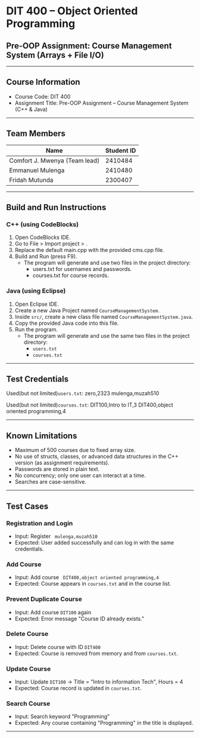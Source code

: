 # DIT 400 – Object Oriented Programming  
## Pre-OOP Assignment: Course Management System (Arrays + File I/O)

---

## Course Information
- Course Code: DIT 400  
- Assignment Title: Pre-OOP Assignment – Course Management System (C++ & Java)

---

## Team Members

| Name                | Student ID |
|---------------------|------------|
| Comfort J. Mwenya (Team lead)| 2410484    |
| Emmanuel Mulenga    | 2410480    |
| Fridah Mutunda      | 2300407    |

---

## Build and Run Instructions

### C++ (using CodeBlocks)
1. Open CodeBlocks IDE.  
2. Go to File > Import project > .  
3. Replace the default main.cpp with the provided cms.cpp file.  
4. Build and Run (press F9).  
   - The program will generate and use two files in the project directory:  
     - users.txt for usernames and passwords.  
     - courses.txt for course records.

### Java (using Eclipse)
1. Open Eclipse IDE.  
2. Create a new Java Project named `CourseManagementSystem`.  
3. Inside `src/`, create a new class file named `CourseManagementSystem.java`.  
4. Copy the provided Java code into this file.  
5. Run the program.  
   - The program will generate and use the same two files in the project directory:  
     - `users.txt`  
     - `courses.txt`  

---

## Test Credentials

Used(but not limited)`users.txt`:
    zero,2323
    mulenga,muzah510

Used(but not limited)`courses.txt`:
    DIT100,Intro to IT,3
    DIT400,object oriented programming,4


---

## Known Limitations
- Maximum of 500 courses due to fixed array size.  
- No use of structs, classes, or advanced data structures in the C++ version (as assignment requirements).  
- Passwords are stored in plain text.  
- No concurrency; only one user can interact at a time.  
- Searches are case-sensitive.  

---

## Test Cases

### Registration and Login
- Input: Register ` mulenga,muzah510`  
- Expected: User added successfully and can log in with the same credentials.  

### Add Course
- Input: Add course ` DIT400,object oriented programming,4`  
- Expected: Course appears in `courses.txt` and in the course list.  

### Prevent Duplicate Course
- Input: Add course `DIT100` again  
- Expected: Error message "Course ID already exists."  

### Delete Course
- Input: Delete course with ID `DIT400`  
- Expected: Course is removed from memory and from `courses.txt`.  

### Update Course
- Input: Update `DIT100` → Title = "Intro to information Tech", Hours = 4  
- Expected: Course record is updated in `courses.txt`.  

### Search Course
- Input: Search keyword "Programming"  
- Expected: Any course containing "Programming" in the title is displayed.  

---
